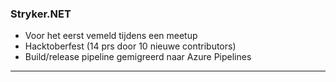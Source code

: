### Stryker.NET

* Voor het eerst vemeld tijdens een meetup
* Hacktoberfest (14 prs door 10 nieuwe contributors)
* Build/release pipeline gemigreerd naar Azure Pipelines

---
<!-- .slide: data-background="/img/stryker-net-hacktoberfest-result.jpg" data-background-size="37%"  -->
